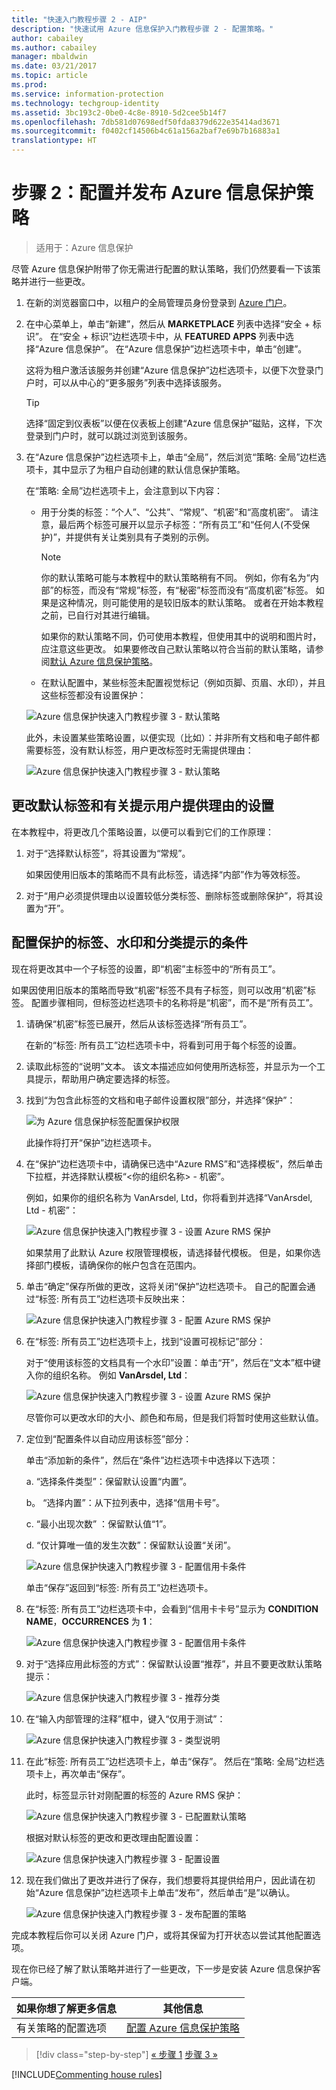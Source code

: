 ```yaml
---
title: "快速入门教程步骤 2 - AIP"
description: "快速试用 Azure 信息保护入门教程步骤 2 - 配置策略。"
author: cabailey
ms.author: cabailey
manager: mbaldwin
ms.date: 03/21/2017
ms.topic: article
ms.prod: 
ms.service: information-protection
ms.technology: techgroup-identity
ms.assetid: 3bc193c2-0be0-4c8e-8910-5d2cee5b14f7
ms.openlocfilehash: 7db581d07698edf50fda8379d622e35414ad3671
ms.sourcegitcommit: f0402cf14506b4c61a156a2baf7e69b7b16883a1
translationtype: HT
---
```

# <a name="step-2-configure-and-publish-the-azure-information-protection-policy"></a>步骤 2：配置并发布 Azure 信息保护策略

>适用于：Azure 信息保护

尽管 Azure 信息保护附带了你无需进行配置的默认策略，我们仍然要看一下该策略并进行一些更改。

1. 在新的浏览器窗口中，以租户的全局管理员身份登录到 [Azure 门户](https://portal.azure.com)。

2. 在中心菜单上，单击“新建”，然后从 **MARKETPLACE** 列表中选择“安全 + 标识”。 在“安全 + 标识”边栏选项卡中，从 **FEATURED APPS** 列表中选择“Azure 信息保护”。 在“Azure 信息保护”边栏选项卡中，单击“创建”。

    这将为租户激活该服务并创建“Azure 信息保护”边栏选项卡，以便下次登录门户时，可以从中心的“更多服务”列表中选择该服务。 

    > [!TIP] 
    > 选择“固定到仪表板”以便在仪表板上创建“Azure 信息保护”磁贴，这样，下次登录到门户时，就可以跳过浏览到该服务。

3.  在“Azure 信息保护”边栏选项卡上，单击“全局”，然后浏览“策略: 全局”边栏选项卡，其中显示了为租户自动创建的默认信息保护策略。
    
    在“策略: 全局”边栏选项卡上，会注意到以下内容：
    
    - 用于分类的标签：“个人”、“公共”、“常规”、“机密”和“高度机密”。 请注意，最后两个标签可展开以显示子标签：“所有员工”和“任何人(不受保护)”，并提供有关让类别具有子类别的示例。
    
       > [!NOTE]
       > 你的默认策略可能与本教程中的默认策略稍有不同。 例如，你有名为“内部”的标签，而没有“常规”标签，有“秘密”标签而没有“高度机密”标签。 如果是这种情况，则可能使用的是较旧版本的默认策略。 或者在开始本教程之前，已自行对其进行编辑。
       > 
       > 如果你的默认策略不同，仍可使用本教程，但使用其中的说明和图片时，应注意这些更改。 如果要修改自己默认策略以符合当前的默认策略，请参阅[默认 Azure 信息保护策略](../deploy-use/configure-policy-default.md)。

    - 在默认配置中，某些标签未配置视觉标记（例如页脚、页眉、水印），并且这些标签都没有设置保护： 
    
    ![Azure 信息保护快速入门教程步骤 3 - 默认策略](../media/info-protect-policy-default-labelsv2.png)
    
    此外，未设置某些策略设置，以便实现（比如）：并非所有文档和电子邮件都需要标签，没有默认标签，用户更改标签时无需提供理由：
    
    ![Azure 信息保护快速入门教程步骤 3 - 默认策略](../media/info-protect-policy-default-settings.png)

## <a name="changing-the-settings-for-a-default-label-and-prompt-for-justification"></a>更改默认标签和有关提示用户提供理由的设置

在本教程中，将更改几个策略设置，以便可以看到它们的工作原理：

1. 对于“选择默认标签”，将其设置为“常规”。 

    如果因使用旧版本的策略而不具有此标签，请选择“内部”作为等效标签。

2. 对于“用户必须提供理由以设置较低分类标签、删除标签或删除保护”，将其设置为“开”。

## <a name="configuring-a-label-for-protection-a-watermark-and-a-condition-to-prompt-for-classification"></a>配置保护的标签、水印和分类提示的条件

现在将更改其中一个子标签的设置，即“机密”主标签中的“所有员工”。 

如果因使用旧版本的策略而导致“机密”标签不具有子标签，则可以改用“机密”标签。 配置步骤相同，但标签边栏选项卡的名称将是“机密”，而不是“所有员工”。

1. 请确保“机密”标签已展开，然后从该标签选择“所有员工”。
    
    在新的“标签: 所有员工”边栏选项卡中，将看到可用于每个标签的设置。 

2. 读取此标签的“说明”文本。 该文本描述应如何使用所选标签，并显示为一个工具提示，帮助用户确定要选择的标签。

3. 找到“为包含此标签的文档和电子邮件设置权限”部分，并选择“保护”：
    
    ![为 Azure 信息保护标签配置保护权限](../media/info-protect-protection-barv2.png) 
    
    此操作将打开“保护”边栏选项卡。
    
3. 在“保护”边栏选项卡中，请确保已选中“Azure RMS”和“选择模板”，然后单击下拉框，并选择默认模板“\<你的组织名称> - 机密”。     
    
    例如，如果你的组织名称为 VanArsdel, Ltd，你将看到并选择“VanArsdel, Ltd - 机密”： 
    
    ![Azure 信息保护快速入门教程步骤 3 - 设置 Azure RMS 保护](../media/step2-select-rms-template.png)
    
    如果禁用了此默认 Azure 权限管理模板，请选择替代模板。 但是，如果你选择部门模板，请确保你的帐户包含在范围内。
    
4. 单击“确定”保存所做的更改，这将关闭“保护”边栏选项卡。 自己的配置会通过“标签: 所有员工”边栏选项卡反映出来：
    
    ![Azure 信息保护快速入门教程步骤 3 - 配置 Azure RMS 保护](../media/protection-bar-configured.png)
    
5. 在“标签: 所有员工”边栏选项卡上，找到“设置可视标记”部分：
    
    对于“使用该标签的文档具有一个水印”设置：单击“开”，然后在“文本”框中键入你的组织名称。 例如 **VanArsdel, Ltd**： 
    
    ![Azure 信息保护快速入门教程步骤 3 - 设置 Azure RMS 保护](../media/step2-configure-watermark.png)
    
    尽管你可以更改水印的大小、颜色和布局，但是我们将暂时使用这些默认值。
    
6. 定位到“配置条件以自动应用该标签”部分：
    
    单击“添加新的条件”，然后在“条件”边栏选项卡中选择以下选项：
    
    a. “选择条件类型”：保留默认设置“内置”。
    
    b。 “选择内置”：从下拉列表中，选择“信用卡号”。
    
    c. “最小出现次数” ：保留默认值“1”。
    
    d. “仅计算唯一值的发生次数”：保留默认设置“关闭”。
    
    ![Azure 信息保护快速入门教程步骤 3 - 配置信用卡条件](../media/step2-configure-condition.png)
    
    单击“保存”返回到“标签: 所有员工”边栏选项卡。

7. 在“标签: 所有员工”边栏选项卡中，会看到“信用卡卡号”显示为 **CONDITION NAME**，**OCCURRENCES** 为 **1**：
    
    ![Azure 信息保护快速入门教程步骤 3 - 配置信用卡条件](../media/step2-see-condition.png)

8. 对于“选择应用此标签的方式”：保留默认设置“推荐”，并且不要更改默认策略提示：
    
    ![Azure 信息保护快速入门教程步骤 3 - 推荐分类](../media/step2-keep-recommendedv2.png)

9. 在“输入内部管理的注释”框中，键入“仅用于测试”：
    
    ![Azure 信息保护快速入门教程步骤 3 - 类型说明](../media/step2-type-notes.png)

10. 在此“标签: 所有员工”边栏选项卡上，单击“保存”。 然后在“策略: 全局”边栏选项卡上，再次单击“保存”。
    
    此时，标签显示针对刚配置的标签的 Azure RMS 保护：

    ![Azure 信息保护快速入门教程步骤 3 - 已配置默认策略](../media/info-protect-policy-configuredv2.png)
    
    根据对默认标签的更改和更改理由配置设置：
    
    ![Azure 信息保护快速入门教程步骤 3 - 配置设置](../media/info-protect-settings-configuredv2.png)
    
11. 现在我们做出了更改并进行了保存，我们想要将其提供给用户，因此请在初始“Azure 信息保护”边栏选项卡上单击“发布”，然后单击“是”以确认。

    ![Azure 信息保护快速入门教程步骤 3 - 发布配置的策略](../media/info-protect-publish.png)

完成本教程后你可以关闭 Azure 门户，或将其保留为打开状态以尝试其他配置选项。

现在你已经了解了默认策略并进行了一些更改，下一步是安装 Azure 信息保护客户端。

|如果你想了解更多信息|其他信息|
|--------------------------------|--------------------------|
|有关策略的配置选项|[配置 Azure 信息保护策略](../deploy-use/configure-policy.md)|


>[!div class="step-by-step"]
[&#171; 步骤 1](infoprotect-tutorial-step1.md)
[步骤 3 &#187;](infoprotect-tutorial-step3.md)

[!INCLUDE[Commenting house rules](../includes/houserules.md)]